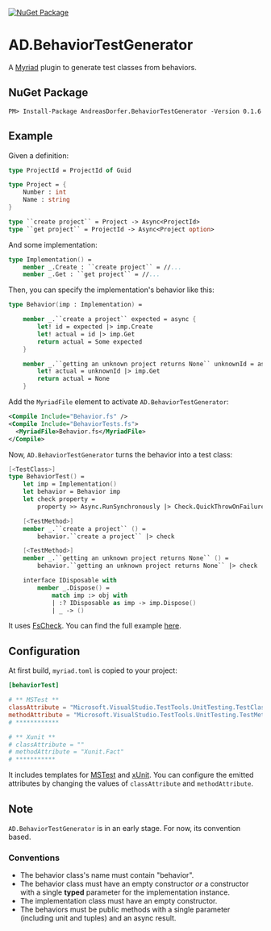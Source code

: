 [![NuGet Package](https://img.shields.io/nuget/v/AndreasDorfer.BehaviorTestGenerator.svg)](https://www.nuget.org/packages/AndreasDorfer.BehaviorTestGenerator/)
# AD.BehaviorTestGenerator
A [Myriad](https://github.com/MoiraeSoftware/myriad) plugin to generate test classes from behaviors.
## NuGet Package
    PM> Install-Package AndreasDorfer.BehaviorTestGenerator -Version 0.1.6
## Example
Given a definition:
```fsharp
type ProjectId = ProjectId of Guid

type Project = {
    Number : int
    Name : string
}

type ``create project`` = Project -> Async<ProjectId>
type ``get project`` = ProjectId -> Async<Project option>
```
And some implementation:
```fsharp
type Implementation() =
    member _.Create : ``create project`` = //...
    member _.Get : ``get project`` = //...
```
Then, you can specify the implementation's behavior like this:
```fsharp
type Behavior(imp : Implementation) =

    member _.``create a project`` expected = async {
        let! id = expected |> imp.Create
        let! actual = id |> imp.Get
        return actual = Some expected
    }

    member _.``getting an unknown project returns None`` unknownId = async {
        let! actual = unknownId |> imp.Get
        return actual = None
    }
```
Add the `MyriadFile` element to activate `AD.BehaviorTestGenerator`:
```xml
<Compile Include="Behavior.fs" />
<Compile Include="BehaviorTests.fs">
  <MyriadFile>Behavior.fs</MyriadFile>
</Compile>
```
Now, `AD.BehaviorTestGenerator` turns the behavior into a test class:
```fsharp
[<TestClass>]
type BehaviorTest() =
    let imp = Implementation()
    let behavior = Behavior imp
    let check property =
        property >> Async.RunSynchronously |> Check.QuickThrowOnFailure

    [<TestMethod>]
    member _.``create a project`` () =
        behavior.``create a project`` |> check

    [<TestMethod>]
    member _.``getting an unknown project returns None`` () =
        behavior.``getting an unknown project returns None`` |> check

    interface IDisposable with
        member _.Dispose() =
            match imp :> obj with
            | :? IDisposable as imp -> imp.Dispose()
            | _ -> ()
```
It uses [FsCheck](https://fscheck.github.io/FsCheck/). You can find the full example [here](https://github.com/Andreas-Dorfer/behavior-test-generator/tree/main/Example).
## Configuration
At first build, `myriad.toml` is copied to your project:
```toml
[behaviorTest]

# ** MSTest **
classAttribute = "Microsoft.VisualStudio.TestTools.UnitTesting.TestClass"
methodAttribute = "Microsoft.VisualStudio.TestTools.UnitTesting.TestMethod"
# ************

# ** Xunit **
# classAttribute = ""
# methodAttribute = "Xunit.Fact"
# ***********
```
It includes templates for [MSTest](https://github.com/microsoft/testfx) and [xUnit](https://xunit.net/). You can configure the emitted attributes by changing the values of `classAttribute` and `methodAttribute`. 
## Note
`AD.BehaviorTestGenerator` is in an early stage. For now, its convention based.
### Conventions
- The behavior class's name must contain "behavior".
- The behavior class must have an empty constructor *or* a constructor with a single **typed** parameter for the implementation instance.
- The implementation class must have an empty constructor.
- The behaviors must be public methods with a single parameter (including unit and tuples) and an async result.
